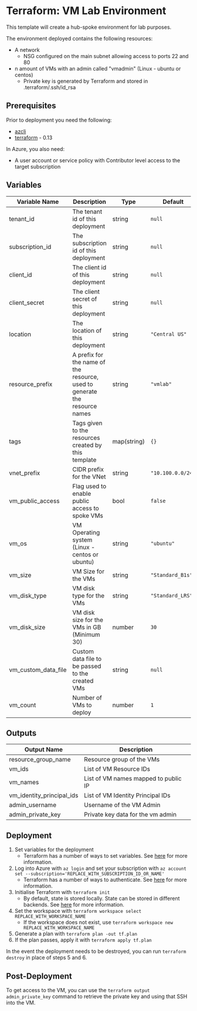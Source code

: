 # Terraform: VM Lab Environment

This template will create a hub-spoke environment for lab purposes.

The environment deployed contains the following resources:
- A network
    - NSG configured on the main subnet allowing access to ports 22 and 80
- n amount of VMs with an admin called "vmadmin" (Linux - ubuntu or centos)
    - Private key is generated by Terraform and stored in .terraform/.ssh/id_rsa

## Prerequisites

Prior to deployment you need the following:

- [azcli](https://docs.microsoft.com/en-us/cli/azure/install-azure-cli?view=azure-cli-latest)
- [terraform](https://www.terraform.io/) - 0.13

In Azure, you also need:

- A user account or service policy with Contributor level access to the target subscription

## Variables

|Variable Name|Description|Type|Default|
|-|-|-|-|
|tenant_id|The tenant id of this deployment|string|`null`|
|subscription_id|The subscription id of this deployment|string|`null`|
|client_id|The client id of this deployment|string|`null`|
|client_secret|The client secret of this deployment|string|`null`|
|location|The location of this deployment|string|`"Central US"`|
|resource_prefix|A prefix for the name of the resource, used to generate the resource names|string|`"vmlab"`|
|tags|Tags given to the resources created by this template|map(string)|`{}`|
|vnet_prefix|CIDR prefix for the VNet|string|`"10.100.0.0/24"`|
|vm_public_access|Flag used to enable public access to spoke VMs|bool|`false`|
|vm_os|VM Operating system (Linux - centos or ubuntu)|string|`"ubuntu"`|
|vm_size|VM Size for the VMs|string|`"Standard_B1s"`|
|vm_disk_type|VM disk type for the VMs|string|`"Standard_LRS"`|
|vm_disk_size|VM disk size for the VMs in GB (Minimum 30)|number|`30`|
|vm_custom_data_file|Custom data file to be passed to the created VMs|string|`null`|
|vm_count|Number of VMs to deploy|number|`1`|

## Outputs

|Output Name|Description|
|-|-|
|resource_group_name|Resource group of the VMs|
|vm_ids|List of VM Resource IDs|
|vm_names|List of VM names mapped to public IP|
|vm_identity_principal_ids|List of VM Identity Principal IDs|
|admin_username|Username of the VM Admin|
|admin_private_key|Private key data for the vm admin|

## Deployment

1. Set variables for the deployment
    - Terraform has a number of ways to set variables. See [here](https://www.terraform.io/docs/configuration/variables.html#assigning-values-to-root-module-variables) for more information.
2. Log into Azure with `az login` and set your subscription with `az account set --subscription='REPLACE_WITH_SUBSCRIPTION_ID_OR_NAME'`
    - Terraform has a number of ways to authenticate. See [here](https://www.terraform.io/docs/providers/azurerm/guides/azure_cli.html) for more information.
3. Initialise Terraform with `terraform init`
    - By default, state is stored locally. State can be stored in different backends. See [here](https://www.terraform.io/docs/backends/types/index.html) for more information.
4. Set the workspace with `terraform workspace select REPLACE_WITH_WORKSPACE_NAME`
    - If the workspace does not exist, use `terraform workspace new REPLACE_WITH_WORKSPACE_NAME`
5. Generate a plan with `terraform plan -out tf.plan`
6. If the plan passes, apply it with `terraform apply tf.plan`

In the event the deployment needs to be destroyed, you can run `terraform destroy` in place of steps 5 and 6.

## Post-Deployment

To get access to the VM, you can use the `terraform output admin_private_key` command to retrieve the private key and using that SSH into the VM.
